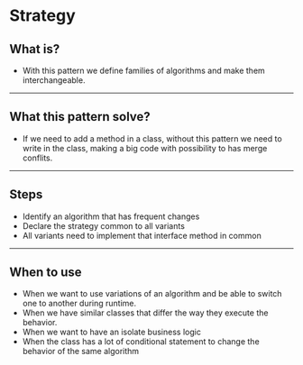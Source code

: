 # Strategy

## What is?

- With this pattern we define families of algorithms and make them interchangeable.

___

## What this pattern solve?

- If we need to add a method in a class, without this pattern we need to write in the class, making a big code with possibility to has merge conflits.

___

## Steps

- Identify an algorithm that has frequent changes
- Declare the strategy common to all variants
- All variants need to implement that interface method in common

___

## When to use

- When we want to use variations of an algorithm and be able to switch one to another during runtime.
- When we have similar classes that differ the way they execute the behavior.
- When we want to have an isolate business logic
- When the class has a lot of conditional statement to change the behavior of the same algorithm